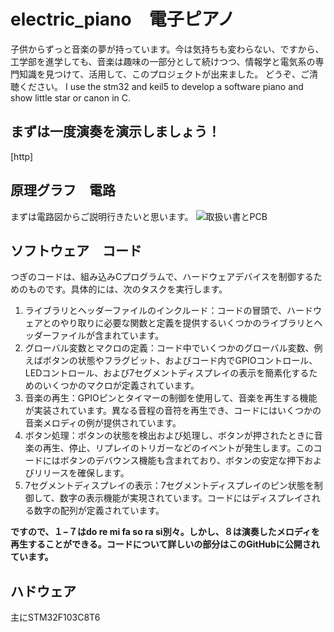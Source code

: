 # electric_piano　電子ピアノ
子供からずっと音楽の夢が持っています。今は気持ちも変わらない、ですから、工学部を進学しても、音楽は趣味の一部分として続けつつ、情報学と電気系の専門知識を見つけて、活用して、このプロジェクトが出来ました。
どうぞ、ご清聴ください。
I use the stm32 and keil5 to develop a software piano and show little star or canon in C.

## まずは一度演奏を演示しましょう！
[http]

## 原理グラフ　電路
まずは電路図からご説明行きたいと思います。
![取扱い書とPCB]([https://github.com/logos/github-logo.png](https://github.com/KokoroSinx/electric_piano/blob/main/PDF格式的原理图和PCB.jpg?raw=true))
## ソフトウェア　コード
つぎのコードは、組み込みCプログラムで、ハードウェアデバイスを制御するためのものです。具体的には、次のタスクを実行します。

1. ライブラリとヘッダーファイルのインクルード：コードの冒頭で、ハードウェアとのやり取りに必要な関数と定義を提供するいくつかのライブラリとヘッダーファイルが含まれています。
2. グローバル変数とマクロの定義：コード中でいくつかのグローバル変数、例えばボタンの状態やフラグビット、およびコード内でGPIOコントロール、LEDコントロール、および7セグメントディスプレイの表示を簡素化するためのいくつかのマクロが定義されています。
3. 音楽の再生：GPIOピンとタイマーの制御を使用して、音楽を再生する機能が実装されています。異なる音程の音符を再生でき、コードにはいくつかの音楽メロディの例が提供されています。
4. ボタン処理：ボタンの状態を検出および処理し、ボタンが押されたときに音楽の再生、停止、リプレイのトリガーなどのイベントが発生します。このコードにはボタンのデバウンス機能も含まれており、ボタンの安定な押下およびリリースを確保します。
5. 7セグメントディスプレイの表示：7セグメントディスプレイのピン状態を制御して、数字の表示機能が実現されています。コードにはディスプレイされる数字の配列が定義されています。

**ですので、１−７はdo re mi fa so ra si別々。しかし、８は演奏したメロディを再生することができる。コードについて詳しいの部分はこのGitHubに公開されています。**

## ハドウェア
主にSTM32F103C8T6
